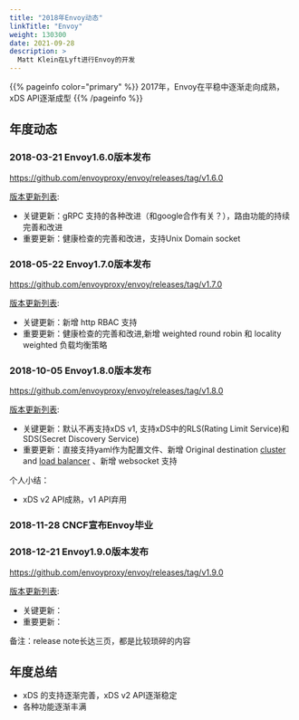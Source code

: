 ```yaml
---
title: "2018年Envoy动态"
linkTitle: "Envoy"
weight: 130300
date: 2021-09-28
description: >
  Matt Klein在Lyft进行Envoy的开发
---
```


{{% pageinfo color="primary" %}}
2017年，Envoy在平稳中逐渐走向成熟，xDS API逐渐成型
{{% /pageinfo %}}

## 年度动态

### 2018-03-21 Envoy1.6.0版本发布

https://github.com/envoyproxy/envoy/releases/tag/v1.6.0

[版本更新列表](https://www.envoyproxy.io/docs/envoy/latest/version_history/v1.6.0#): 

- 关键更新：gRPC 支持的各种改进（和google合作有关？），路由功能的持续完善和改进
- 重要更新：健康检查的完善和改进，支持Unix Domain socket

### 2018-05-22 Envoy1.7.0版本发布

https://github.com/envoyproxy/envoy/releases/tag/v1.7.0

[版本更新列表](https://www.envoyproxy.io/docs/envoy/latest/version_history/v1.7.0): 

- 关键更新：新增 http RBAC 支持
- 重要更新：健康检查的完善和改进,新增 weighted round robin 和 locality weighted 负载均衡策略

### 2018-10-05 Envoy1.8.0版本发布

https://github.com/envoyproxy/envoy/releases/tag/v1.8.0

[版本更新列表](https://www.envoyproxy.io/docs/envoy/latest/version_history/v1.8.0): 

- 关键更新：默认不再支持xDS v1, 支持xDS中的RLS(Rating Limit Service)和SDS(Secret Discovery Service) 
- 重要更新：直接支持yaml作为配置文件、新增 Original destination [cluster](https://www.envoyproxy.io/docs/envoy/v1.5.0/intro/arch_overview/service_discovery#arch-overview-service-discovery-types-original-destination) and [load balancer](https://www.envoyproxy.io/docs/envoy/v1.5.0/intro/arch_overview/load_balancing#arch-overview-load-balancing-types-original-destination) 、新增 websocket 支持

个人小结：

- xDS v2 API成熟，v1 API弃用

### 2018-11-28 CNCF宣布Envoy毕业



### 2018-12-21 Envoy1.9.0版本发布

https://github.com/envoyproxy/envoy/releases/tag/v1.9.0

[版本更新列表](https://www.envoyproxy.io/docs/envoy/latest/version_history/v1.9.0): 

- 关键更新：
- 重要更新：

备注：release note长达三页，都是比较琐碎的内容









## 年度总结

- xDS 的支持逐渐完善，xDS v2 API逐渐稳定
- 各种功能逐渐丰满

